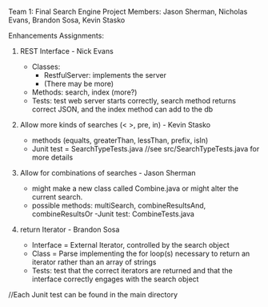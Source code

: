 Team 1: Final Search Engine Project
Members: Jason Sherman, Nicholas Evans, Brandon Sosa, Kevin Stasko

Enhancements Assignments: 

1. REST Interface - Nick Evans
    - Classes: 
      - RestfulServer: implements the server
      - (There may be more)
    - Methods: search, index (more?)
    - Tests: test web server starts correctly, search method returns correct JSON, and the index method can add to the db

2. Allow more kinds of searches (< >, pre, in) - Kevin Stasko
    - methods (equalts, greaterThan, lessThan, prefix, isIn)
    - Junit test = SearchTypeTests.java //see src/SearchTypeTests.java for more details

3. Allow for combinations of searches - Jason Sherman
	- might make a new class called Combine.java or might 	alter the current search.
	- possible methods: multiSearch, combineResultsAnd, 	combineResultsOr
	-Junit test: CombineTests.java

5. return Iterator - Brandon Sosa
    - Interface = External Iterator, controlled by the search object
    - Class = Parse implementing the for loop(s) necessary to return an iterator rather than an array of strings
    - Tests: test that the correct iterators are returned and that the interface correctly engages with the search object

//Each Junit test can be found in the main directory



